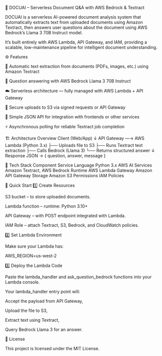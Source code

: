 🧠 DOCUAI – Serverless Document Q&A with AWS Bedrock & Textract

DOCUAI is a serverless AI-powered document analysis system that automatically extracts text from uploaded documents using Amazon Textract, then answers user questions about the document using AWS Bedrock’s Llama 3 70B Instruct model.

It’s built entirely with AWS Lambda, API Gateway, and IAM, providing a scalable, low-maintenance pipeline for intelligent document understanding.

⚙️ Features

📄 Automatic text extraction from documents (PDFs, images, etc.) using Amazon Textract

💬 Question answering with AWS Bedrock Llama 3 70B Instruct

☁️ Serverless architecture — fully managed with AWS Lambda + API Gateway

🔐 Secure uploads to S3 via signed requests or API Gateway

🧩 Simple JSON API for integration with frontends or other services

⚡ Asynchronous polling for reliable Textract job completion

🏗️ Architecture Overview
Client (Web/App)
   ↓
API Gateway  —→  AWS Lambda (Python 3.x)
                      ├── Uploads file to S3
                      ├── Runs Textract text extraction
                      ├── Calls Bedrock (Llama 3)
                      └── Returns structured answer
   ↓
Response JSON → { question, answer, message }

🧰 Tech Stack
Component	Service
Language	Python 3.x
AWS AI Services	Amazon Textract, AWS Bedrock
Runtime	AWS Lambda
Gateway	Amazon API Gateway
Storage	Amazon S3
Permissions	IAM Policies

🚀 Quick Start
1️⃣ Create Resources

S3 bucket – to store uploaded documents.

Lambda function – runtime: Python 3.10+

API Gateway – with POST endpoint integrated with Lambda.

IAM Role – attach Textract, S3, Bedrock, and CloudWatch policies.

2️⃣ Set Lambda Environment

Make sure your Lambda has:

AWS_REGION=us-west-2

3️⃣ Deploy the Lambda Code

Paste the lambda_handler and ask_question_bedrock functions into your Lambda console.

Your lambda_handler entry point will:

Accept the payload from API Gateway,

Upload the file to S3,

Extract text using Textract,

Query Bedrock Llama 3 for an answer.

📜 License

This project is licensed under the MIT License.
